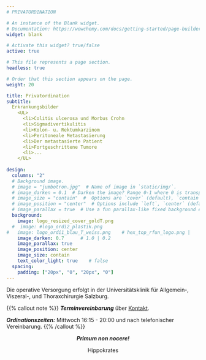 ```yaml
---
# PRIVATORDINATION

# An instance of the Blank widget.
# Documentation: https://wowchemy.com/docs/getting-started/page-builder/
widget: blank

# Activate this widget? true/false
active: true

# This file represents a page section.
headless: true

# Order that this section appears on the page.
weight: 20

title: Privatordination
subtitle: 
  Erkrankungsbilder
    <UL>
      <li>Colitis ulcerosa und Morbus Crohn
      <li>Sigmadivertikulitis
      <li>Kolon- u. Rektumkarzinom
      <li>Peritoneale Metastasierung
      <li>Der metastasierte Patient
      <li>Fortgeschrittene Tumore 
      <li>...
    </UL>
  
design:
  columns: "2"
  # Background image.
  # image = "jumbotron.jpg"  # Name of image in `static/img/`.
  # image_darken = 0.1  # Darken the image? Range 0-1 where 0 is transparent and 1 is opaque.
  # image_size = "contain"  #  Options are `cover` (default), `contain`, or `actual` size.
  # image_position = "center"  # Options include `left`, `center` (default), or `right`.
  # image_parallax = true  # Use a fun parallax-like fixed background effect? true/false
  background:
    image: logo_resized_cover_goldT.png
  #  image: #logo_ordi2_plastik.png 
#   image: logo_ordi1_blau_T_weiss.png    # hex_top_rfun_logo.png | 
    image_darken: 0.7      # 1.0 | 0.2
    image_parallax: true
    image_position: center
    image_size: contain
    text_color_light: true    # false
  spacing:
    padding: ["20px", "0", "20px", "0"]
---
```


<p></p>

Die operative Versorgung erfolgt in der Universitätsklinik für Allgemein-, Viszeral-, und Thoraxchirurgie Salzburg. 

{{% callout note %}}
**_Terminvereinbarung_** über [Kontakt](#contact). 

**_Ordinationszeiten:_** Mittwoch 16:15 - 20:00 und nach telefonischer Vereinbarung. 
{{% /callout %}}

<div style="text-align:center;">  

**_Primum non nocere!_** 

Hippokrates
</div>



